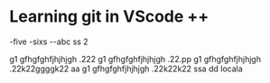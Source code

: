 # Learning git in VScode ++

-five
-sixs
--abc
ss 2

g1 gfhgfghfjhjhjgh .222
g1 gfhgfghfjhjhjgh .22.pp
g1 gfhgfghfjhjhjgh .22k22ggggk22
aa
g1 gfhgfghfjhjhjgh .22k22k22
ssa dd locala

